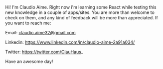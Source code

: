 
Hi! I'm Claudio Aime.
Right now i'm learning some React while testing this new knowledge in a couple of apps/sites.
You are more than welcome to check on them, and any kind of feedback will be more than appreciated.
If you want to reach me:

Email: claudio.aime32@gmail.com

Linkedin: https://www.linkedin.com/in/claudio-aime-2a91a034/

Twitter: https://twitter.com/ClauHaus_

Have an awesome day!
